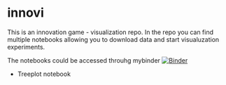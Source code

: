 # innovi

This is an innovation game - visualization repo.
In the repo you can find multiple notebooks allowing you to download data and start visualuzation experiments.

The notebooks could be accessed throuhg mybinder
[![Binder](https://mybinder.org/badge_logo.svg)](https://mybinder.org/v2/gh/mkladiva/innovi/HEAD?labpath=hello.py)


* Treeplot notebook
